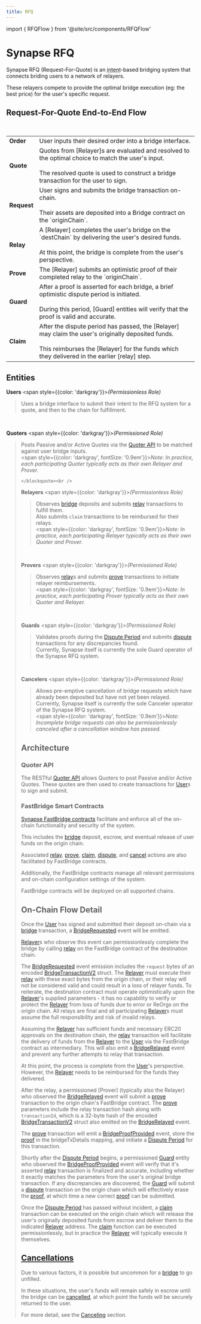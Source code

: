 ```yaml
---
title: RFQ
---
```


import { RFQFlow } from '@site/src/components/RFQFlow'

<!-- Reference Links -->
[bridge]: https://vercel-rfq-docs.vercel.app/contracts/interfaces/IFastBridgeV2.sol/interface.IFastBridgeV2.html#bridge
[relay]: https://vercel-rfq-docs.vercel.app/contracts/interfaces/IFastBridgeV2.sol/interface.IFastBridgeV2.html#relay
[prove]: https://vercel-rfq-docs.vercel.app/contracts/interfaces/IFastBridgeV2.sol/interface.IFastBridgeV2.html#prove
[dispute]: https://vercel-rfq-docs.vercel.app/contracts/interfaces/IFastBridge.sol/interface.IFastBridge.html#dispute
[claim]: https://vercel-rfq-docs.vercel.app/contracts/interfaces/IFastBridgeV2.sol/interface.IFastBridgeV2.html#claim
[cancel]: https://vercel-rfq-docs.vercel.app/contracts/interfaces/IFastBridgeV2.sol/interface.IFastBridgeV2.html#cancel
[proof]: https://vercel-rfq-docs.vercel.app/contracts/interfaces/IFastBridgeV2.sol/interface.IFastBridgeV2.html#bridgetxdetails
[BridgeRequested]: https://vercel-rfq-docs.vercel.app/contracts/interfaces/IFastBridge.sol/interface.IFastBridge.html#bridgerequested
[BridgeTransactionV2]: https://vercel-rfq-docs.vercel.app/contracts/interfaces/IFastBridgeV2.sol/interface.IFastBridgeV2.html#bridgetransactionv2
[BridgeRelayed]: https://vercel-rfq-docs.vercel.app/contracts/interfaces/IFastBridge.sol/interface.IFastBridge.html#bridgerelayed
[BridgeProofProvided]: https://vercel-rfq-docs.vercel.app/contracts/interfaces/IFastBridge.sol/interface.IFastBridge.html#bridgeproofprovided
[Cancel Delay]: https://vercel-rfq-docs.vercel.app/contracts/FastBridgeV2.sol/contract.FastBridgeV2.html#refund_delay

[Quoter API]: /docs/Routers/RFQ/Quoter%20API/
[Dispute Period]: /docs/RFQ/Security/#dispute-period
[Relaying]: /docs/RFQ/Relaying
[Proving]: /docs/RFQ/Proving
[Claiming]: /docs/RFQ/Claiming

[User]: /docs/RFQ/#entities
[Relayer]: /docs/RFQ/#entities
[Guard]: /docs/RFQ/#entities
[Canceler]: /docs/RFQ/#entities

# Synapse RFQ

Synapse RFQ (Request-For-Quote) is an <abbr title="'Intent' refers to a user authorizing specific actions that they want to achieve, typically in very simple terms, such as a bridge or swap. Actual execution of the actions is then performed on the user's behalf by third parties known as solvers/relayers.">intent</abbr>-based bridging system that connects briding users to a network of relayers.

These relayers compete to provide the optimal bridge execution (eg: the best price) for the user's specific request.

<h2 style={{ textAlign: 'center' }}>Request-For-Quote End-to-End Flow</h2>
<figure>
    <RFQFlow />
</figure>
<br />
<div style={{ display: 'flex', justifyContent: 'center' }}>
  <table>
    <tbody>
      <tr>
        <td><strong>Order</strong></td>
        <td>User inputs their desired order into a bridge interface.</td>
      </tr>
      <tr>
        <td><strong>Quote</strong></td>
        <td>Quotes from [Relayer]s are evaluated and resolved to the optimal choice to match the user's input.
        <br/><br/>The resolved quote is used to construct a bridge transaction for the user to sign.</td>
      </tr>
      <tr>
        <td><strong>Request</strong></td>
        <td>User signs and submits the bridge transaction on-chain.
        <br/><br/>Their assets are deposited into a Bridge contract on the `originChain`.</td>
      </tr>
      <tr>
        <td><strong>Relay</strong></td>
        <td>A [Relayer] completes the user's bridge on the `destChain` by delivering the user's desired funds.
        <br/><br/>At this point, the bridge is complete from the user's perspective.</td>
      </tr>
      <tr>
        <td><strong>Prove</strong></td>
        <td>The [Relayer] submits an optimistic proof of their completed relay to the `originChain`.</td>
      </tr>
      <tr>
        <td><strong>Guard</strong></td>
        <td>After a proof is asserted for each bridge, a brief optimistic dispute period is initiated.
        <br/><br/>During this period, [Guard] entities will verify that the proof is valid and accurate.</td>
      </tr>
      <tr>
        <td><strong>Claim</strong></td>
        <td>After the dispute period has passed, the [Relayer] may claim the user's originally deposited funds.
        <br/><br/>This reimburses the [Relayer] for the funds which they delivered in the earlier [relay] step.</td>
      </tr>
    </tbody>
  </table>
</div>

## Entities

<b>Users</b> <span style={{color: 'darkgray'}}><i>(Permissionless Role)</i></span>
    <blockquote>
        Uses a bridge interface to submit their intent to the RFQ system for a quote, and then to the chain for fulfillment.
    </blockquote><br/>

<b>Quoters</b> <span style={{color: 'darkgray'}}><i>(Permissioned Role)</i></span>
    <blockquote>
        Posts Passive and/or Active Quotes via the [Quoter API] to be matched against user bridge inputs.
        <div></div>
        <span style={{color: 'darkgray', fontSize: '0.9em'}}><i>Note: In practice, each participating Quoter typically acts as their own Relayer and Prover.</i></span>

    </blockquote><br />

<b>Relayers</b> <span style={{color: 'darkgray'}}><i>(Permissionless Role)</i></span>
    <blockquote>
        Observes [bridge] deposits and submits [relay] transactions to fulfill them.
        <div></div>
        Also submits `claim` transactions to be reimbursed for their relays.
        <div></div>
        <span style={{color: 'darkgray', fontSize: '0.9em'}}><i>Note: In practice, each participating Relayer typically acts as their own Quoter and Prover.</i></span>
    </blockquote><br />

<b>Provers</b> <span style={{color: 'darkgray'}}><i>(Permissioned Role)</i></span>
    <blockquote>
        Observes [relay]s and submits [prove] transactions to initiate relayer reimbursements.
       <div></div>
        <span style={{color: 'darkgray', fontSize: '0.9em'}}><i>Note: In practice, each participating Prover typically acts as their own Quoter and Relayer.</i></span>
    </blockquote><br />

<b>Guards</b> <span style={{color: 'darkgray'}}><i>(Permissioned Role)</i></span>
    <blockquote>
        Validates proofs during the [Dispute Period] and submits [dispute] transactions for any discrepancies found.
        <div></div>
        Currently, Synapse itself is currently the sole Guard operator of the Synapse RFQ system.
    </blockquote><br />

<b>Cancelers</b> <span style={{color: 'darkgray'}}><i>(Permissioned Role)</i></span>
    <blockquote>
        Allows pre-emptive cancellation of bridge requests which have already been deposited but have not yet been relayed.
        <div></div>
        Currently, Synapse itself is currently the sole Canceler operator of the Synapse RFQ system.
        <div></div>
        <span style={{color: 'darkgray', fontSize: '0.9em'}}><i>Note: Incomplete bridge requests can also be permissionlessly canceled after a cancellation window has passed.</i></span>
    </blockquote>



## Architecture

### Quoter API
The RESTful [Quoter API] allows Quoters to post Passive and/or Active Quotes.
These quotes are then used to create transactions for [User]s to sign and submit.

### FastBridge Smart Contracts
[Synapse FastBridge contracts](/docs/Contracts/RFQ) facilitate and enforce all of the on-chain functionality and security of the system.

This includes the [bridge] deposit, escrow, and eventual release of user funds on the origin chain.

Associated [relay], [prove], [claim], [dispute], and [cancel] actions are also facilitated by FastBridge contracts.

Additionally, the FastBridge contracts manage all relevant permissions and on-chain configuration settings of the system.

FastBridge contracts will be deployed on all supported chains.


## On-Chain Flow Detail
Once the [User] has signed and submitted their deposit on-chain via a [bridge] transaction, a [BridgeRequested] event will be emitted.

[Relayer]s who observe this event can permissionlessly complete the bridge by calling [relay] on the FastBridge contract of the destination chain.

The [BridgeRequested] event emission includes the `request` bytes of an encoded [BridgeTransactionV2] struct. The [Relayer] must execute their [relay] with these exact bytes from the origin chain, or their relay will not be considered valid and could result in a loss of relayer funds. To reiterate, the destination contract must operate optimistically upon the [Relayer]'s supplied parameters - it has no capability to verify or protect the [Relayer] from loss of funds due to error or ReOrgs on the origin chain. All relays are final and all participating [Relayer]s must assume the full responsibility and risk of invalid relays.

Assuming the [Relayer] has sufficient funds and necessary ERC20 approvals on the destination chain, the [relay] transaction will facilitate the delivery of funds from the [Relayer] to the [User] via the FastBridge contract as intermediary. This will also emit a [BridgeRelayed] event and prevent any further attempts to relay that transaction.


At this point, the process is complete from the [User]'s perspective. However, the [Relayer] needs to be reimbursed for the funds they delivered.

After the relay, a permissioned [Prover] (typically also the Relayer) who observed the [BridgeRelayed] event will submit a [prove] transaction to the origin chain's FastBridge contract. The [prove] parameters include the relay transaction hash along with `transactionId`, which is a 32-byte hash of the encoded [BridgeTransactionV2] struct also emitted on the [BridgeRelayed] event.

The [prove] transaction will emit a [BridgeProofProvided] event, store the [proof] in the bridgeTxDetails mapping, and initiate a [Dispute Period] for this transaction.

Shortly after the [Dispute Period] begins, a permissioned [Guard] entity who observed the [BridgeProofProvided] event will verify that it's asserted [relay] transaction is finalized and accurate, including whether it exactly matches the parameters from the user's original bridge transaction. If any discrepancies are discovered, the [Guard] will submit a [dispute] transaction on the origin chain which will effectively erase the [proof], at which time a new correct [proof] can be submitted.

Once the [Dispute Period] has passed without incident, a [claim] transaction can be executed on the origin chain which will release the user's originally deposited funds from escrow and deliver them to the indicated [Relayer] address. The [claim] function can be executed permissionlessly, but in practice the [Relayer] will typically execute it themselves.

## [Cancellations](docs/RFQ/Canceling/)

Due to various factors, it is possible but uncommon for a [bridge] to go unfilled.

In these situations, the user's funds will remain safely in escrow until the bridge can be [cancelled](docs/RFQ/Canceling/),  at which point the funds will be securely returned to the user.

For more detail, see the [Canceling](docs/RFQ/Canceling/) section.

